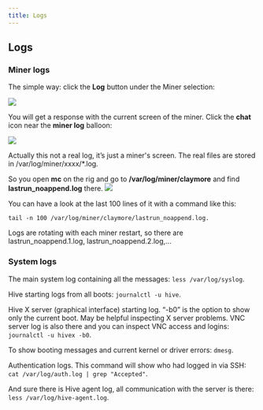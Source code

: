 ```yaml
---
title: Logs
---
```


## Logs

### Miner logs
The simple way: click the **Log** button under the Miner selection:

<img src="http://forum.hiveos.farm/uploads/editor/yr/nilcobp2yg17.png" >

You will get a response with the current screen of the miner. Click the **chat** icon near the **miner log** balloon:

<img src="http://forum.hiveos.farm/uploads/editor/t1/j1eymexf8r2o.jpg">

Actually this not a real log, it’s just a miner's screen. The real files are stored in /var/log/miner/xxxx/*.log.

So you open **mc** on the rig and go to **/var/log/miner/claymore** and find **lastrun_noappend.log** there.
<img src="http://forum.hiveos.farm/uploads/editor/r4/0z64iupn4v06.jpg">

You can have a look at the last 100 lines of it with a command like this:

`tail -n 100 /var/log/miner/claymore/lastrun_noappend.log.`

Logs are rotating with each miner restart, so there are lastrun_noappend.1.log, lastrun_noappend.2.log,...

### System logs
The main system log containing all the messages: `less /var/log/syslog`.

Hive starting logs from all boots: `journalctl -u hive`.

Hive X server (graphical interface) starting log. “-b0” is the option to show only the current boot. May be helpful inspecting X server problems. VNC server log is also there and you can inspect VNC access and logins: `journalctl -u hivex -b0`.

To show booting messages and current kernel or driver errors: `dmesg`.

Authentication logs. This command will show who had logged in via SSH: `cat /var/log/auth.log | grep "Accepted"`.

And sure there is Hive agent log, all communication with the server is there: `less /var/log/hive-agent.log`.
